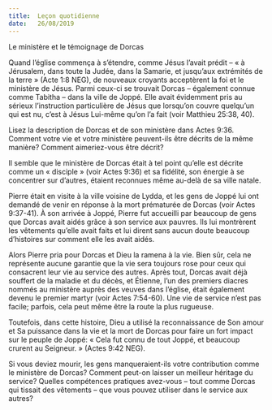 ```yaml
---
title:  Leçon quotidienne
date:   26/08/2019
---
```


Le ministère et le témoignage de Dorcas

Quand l’église commença à s’étendre, comme Jésus l’avait prédit – « à Jérusalem, dans toute la Judée, dans la Samarie, et jusqu’aux extrémités de la terre » (Acte 1:8 NEG), de nouveaux croyants acceptèrent la foi et le ministère de Jésus. Parmi ceux-ci se trouvait Dorcas – également connue comme Tabitha – dans la ville de Joppé. Elle avait évidemment pris au sérieux l’instruction particulière de Jésus que lorsqu’on couvre quelqu’un qui est nu, c’est à Jésus Lui-même qu’on l’a fait (voir Matthieu 25:38, 40).

Lisez la description de Dorcas et de son ministère dans Actes 9:36. Comment votre vie et votre ministère peuvent-ils être décrits de la même manière? Comment aimeriez-vous être décrit?

Il semble que le ministère de Dorcas était à tel point qu’elle est décrite comme un « disciple » (voir Actes 9:36) et sa fidélité, son énergie à se concentrer sur d’autres, étaient reconnues même au-delà de sa ville natale.

Pierre était en visite à la ville voisine de Lydda, et les gens de Joppé lui ont demandé de venir en réponse à la mort prématurée de Dorcas (voir Actes 9:37-41). À son arrivée à Joppé, Pierre fut accueilli par beaucoup de gens que Dorcas avait aidés grâce à son service aux pauvres. Ils lui montrèrent les vêtements qu’elle avait faits et lui dirent sans aucun doute beaucoup d’histoires sur comment elle les avait aidés.

Alors Pierre pria pour Dorcas et Dieu la ramena à la vie. Bien sûr, cela ne représente aucune garantie que la vie sera toujours rose pour ceux qui consacrent leur vie au service des autres. Après tout, Dorcas avait déjà souffert de la maladie et du décès, et Étienne, l’un des premiers diacres nommés au ministère auprès des veuves dans l’église, était également devenu le premier martyr (voir Actes 7:54-60). Une vie de service n’est pas facile; parfois, cela peut même être la route la plus rugueuse.

Toutefois, dans cette histoire, Dieu a utilisé la reconnaissance de Son amour et Sa puissance dans la vie et la mort de Dorcas pour faire un fort impact sur le peuple de Joppé: « Cela fut connu de tout Joppé, et beaucoup crurent au Seigneur. » (Actes 9:42 NEG).

Si vous deviez mourir, les gens manqueraient-ils votre contribution comme le ministère de Dorcas? Comment peut-on laisser un meilleur héritage du service? Quelles compétences pratiques avez-vous – tout comme Dorcas qui tissait des vêtements – que vous pouvez utiliser dans le service aux autres?